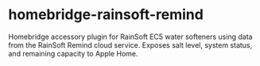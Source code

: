 # homebridge-rainsoft-remind
Homebridge accessory plugin for RainSoft EC5 water softeners using data from the RainSoft Remind cloud service. Exposes salt level, system status, and remaining capacity to Apple Home.
